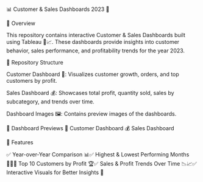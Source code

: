 📊 Customer & Sales Dashboards 2023 🚀

📌 Overview

This repository contains interactive Customer & Sales Dashboards built using Tableau 🎨📈. These dashboards provide insights into customer behavior, sales performance, and profitability trends for the year 2023.

📂 Repository Structure

Customer Dashboard 🏪: Visualizes customer growth, orders, and top customers by profit.

Sales Dashboard 💰: Showcases total profit, quantity sold, sales by subcategory, and trends over time.

Dashboard Images 🖼️: Contains preview images of the dashboards.

📸 Dashboard Previews
🏪 Customer Dashboard
💰 Sales Dashboard

🚀 Features

✅ Year-over-Year Comparison 
📊✅ Highest & Lowest Performing Months
🔵🔴✅ Top 10 Customers by Profit
🏆✅ Sales & Profit Trends Over Time 
📉📈✅ Interactive Visuals for Better Insights 🎯
